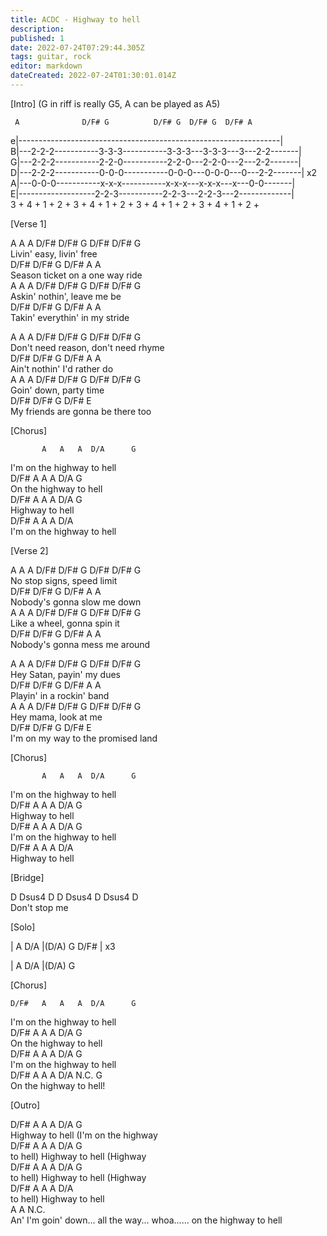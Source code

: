 ```yaml
---
title: ACDC - Highway to hell
description: 
published: 1
date: 2022-07-24T07:29:44.305Z
tags: guitar, rock
editor: markdown
dateCreated: 2022-07-24T01:30:01.014Z
---
```


\[Intro\] (G in riff is really G5, A can be played as A5)

```
 A              D/F# G          D/F# G  D/F# G  D/F# A
```

e|-----------------------------------------------------------------|  
B|---2-2-2-----------3-3-3-----------3-3-3---3-3-3---3---2-2-------|  
G|---2-2-2-----------2-2-0-----------2-2-0---2-2-0---2---2-2-------|  
D|---2-2-2-----------0-0-0-----------0-0-0---0-0-0---0---2-2-------| x2  
A|---0-0-0-----------x-x-x-----------x-x-x---x-x-x---x---0-0-------|  
E|-------------------2-2-3-----------2-2-3---2-2-3---2-------------|  
3 + 4 + 1 + 2 + 3 + 4 + 1 + 2 + 3 + 4 + 1 + 2 + 3 + 4 + 1 + 2 +

\[Verse 1\]

A A A D/F# D/F# G D/F# D/F# G  
Livin' easy, livin' free  
D/F# D/F# G D/F# A A  
Season ticket on a one way ride  
A A A D/F# D/F# G D/F# D/F# G  
Askin' nothin', leave me be  
D/F# D/F# G D/F# A A  
Takin' everythin' in my stride

A A A D/F# D/F# G D/F# D/F# G  
Don't need reason, don't need rhyme  
D/F# D/F# G D/F# A A  
Ain't nothin' I'd rather do  
A A A D/F# D/F# G D/F# D/F# G  
Goin' down, party time  
D/F# D/F# G D/F# E  
My friends are gonna be there too

\[Chorus\]

```
       A   A   A  D/A      G
```

I'm on the highway to hell  
D/F# A A A D/A G  
On the highway to hell  
D/F# A A A D/A G  
Highway to hell  
D/F# A A A D/A  
I'm on the highway to hell

\[Verse 2\]

A A A D/F# D/F# G D/F# D/F# G  
No stop signs, speed limit  
D/F# D/F# G D/F# A A  
Nobody's gonna slow me down  
A A A D/F# D/F# G D/F# D/F# G  
Like a wheel, gonna spin it  
D/F# D/F# G D/F# A A  
Nobody's gonna mess me around

A A A D/F# D/F# G D/F# D/F# G  
Hey Satan, payin' my dues  
D/F# D/F# G D/F# A A  
Playin' in a rockin' band  
A A A D/F# D/F# G D/F# D/F# G  
Hey mama, look at me  
D/F# D/F# G D/F# E  
I'm on my way to the promised land

\[Chorus\]

```
       A   A   A  D/A      G
```

I'm on the highway to hell  
D/F# A A A D/A G  
Highway to hell  
D/F# A A A D/A G  
I'm on the highway to hell  
D/F# A A A D/A  
Highway to hell

\[Bridge\]

D Dsus4 D D Dsus4 D Dsus4 D  
Don't stop me

\[Solo\]

| A D/A |(D/A) G D/F# | x3

| A D/A |(D/A) G

\[Chorus\]

```
D/F#   A   A   A  D/A      G
```

I'm on the highway to hell  
D/F# A A A D/A G  
On the highway to hell  
D/F# A A A D/A G  
I'm on the highway to hell  
D/F# A A A D/A N.C. G  
On the highway to hell!

\[Outro\]

D/F# A A A D/A G  
Highway to hell (I'm on the highway  
D/F# A A A D/A G  
to hell) Highway to hell (Highway  
D/F# A A A D/A G  
to hell) Highway to hell (Highway  
D/F# A A A D/A  
to hell) Highway to hell  
A A N.C.  
An' I'm goin' down... all the way... whoa...... on the highway to hell